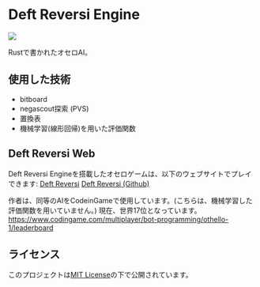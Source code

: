 
# Deft Reversi Engine

<img src="https://img.shields.io/badge/-Rust-000000.svg?logo=rust&style=plastic">

Rustで書かれたオセロAI。

## 使用した技術
 - bitboard
 - negascout探索 (PVS)
 - 置換表
 - 機械学習(線形回帰)を用いた評価関数

## Deft Reversi Web
Deft Reversi Engineを搭載したオセロゲームは、以下のウェブサイトでプレイできます:
[ Deft Reversi](https://az.recazbowl.net/deft_web/)
[ Deft Reversi (Github)](https://github.com/ikepggthb/deft_web)

作者は、同等のAIをCodeinGameで使用しています。(こちらは、機械学習した評価関数を用いていません。)
現在、世界17位となっています。
https://www.codingame.com/multiplayer/bot-programming/othello-1/leaderboard

## ライセンス
このプロジェクトは[MIT License](https://opensource.org/license/mit/)の下で公開されています。
